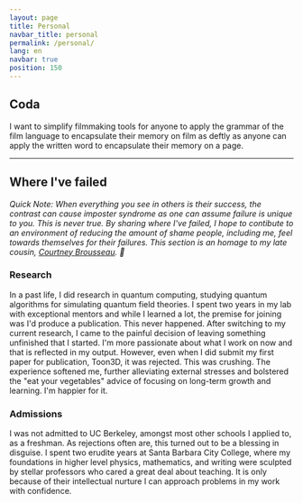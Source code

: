 ```yaml
---
layout: page
title: Personal
navbar_title: personal
permalink: /personal/
lang: en
navbar: true
position: 150
---
```


## Coda

I want to simplify filmmaking tools for anyone to apply the grammar of the film language to encapsulate their memory on film as deftly as anyone can apply the written word to encapsulate their memory on a page.

___
## Where I've failed

*Quick Note: When everything you see in others is their success, the contrast can cause imposter syndrome as one can assume failure is unique to you. This is never true. By sharing where I've failed, I hope to contibute to an environment of reducing the amount of shame people, including me, feel towards themselves for their failures. This section is an homage to my late cousin, [Courtney Brousseau](https://courtneybrousseau.github.io). 🍍*

### Research
In a past life, I did research in quantum computing, studying quantum algorithms for simulating quantum field theories. I spent two years in my lab with exceptional mentors and while I learned a lot, the premise for joining was I'd produce a publication. This never happened. After switching to my current research, I came to the painful decision of leaving something unfinished that I started. I'm more passionate about what I work on now and that is reflected in my output. However, even when I did submit my first paper for publication, Toon3D, it was rejected. This was crushing. The experience softened me, further alleviating external stresses and bolstered the "eat your vegetables" advice of focusing on long-term growth and learning. I'm happier for it. 

### Admissions
I was not admitted to UC Berkeley, amongst most other schools I applied to, as a freshman. As rejections often are, this turned out to be a blessing in disguise. I spent two erudite years at Santa Barbara City College, where my foundations in higher level physics, mathematics, and writing were sculpted by stellar professors who cared a great deal about teaching. It is only because of their intellectual nurture I can approach problems in my work with confidence.